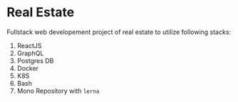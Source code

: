 # Real Estate

Fullstack web developement project of real estate to utilize following stacks:

1. ReactJS
2. GraphQL
3. Postgres DB
4. Docker
5. K8S
6. Bash
7. Mono Repository with `lerna`
